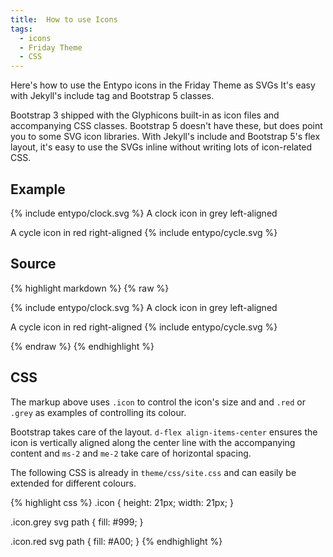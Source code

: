 ```yaml
---
title:  How to use Icons
tags:
  - icons
  - Friday Theme
  - CSS
---
```


Here's how to use the Entypo icons in the Friday Theme as SVGs It's easy with Jekyll's include tag and Bootstrap 5 classes.

<!--more-->

Bootstrap 3 shipped with the Glyphicons built-in as icon files and accompanying CSS classes. Bootstrap 5 doesn't have these, but does point you to some SVG icon libraries. With Jekyll's include and Bootstrap 5's flex layout, it's easy to use the SVGs inline without writing lots of icon-related CSS.

<!--more-->

## Example

<p class="d-flex align-items-center">
    <span class="icon grey me-2" markdown="0">
        {% include entypo/clock.svg %}
    </span>
    A clock icon in grey left-aligned
</p>

<p class="d-flex align-items-center">
    A cycle icon in red right-aligned
    <span class="icon red ms-2" markdown="0">
        {% include entypo/cycle.svg %}
    </span>
</p>

## Source

{% highlight markdown %}
{% raw %}

<p class="d-flex align-items-center">
    <span class="icon grey me-2">
        {% include entypo/clock.svg %}
    </span>
    A clock icon in grey left-aligned
</p>

<p class="d-flex align-items-center">
    A cycle icon in red right-aligned
    <span class="icon red ms-2">
        {% include entypo/cycle.svg %}
    </span>
</p>

{% endraw %}
{% endhighlight %}

## CSS

The markup above uses `.icon` to control the icon's size and and `.red` or `.grey` as examples of controlling its colour.

Bootstrap takes care of the layout. `d-flex align-items-center` ensures the icon is vertically aligned along the center line with the accompanying content and `ms-2` and `me-2` take care of horizontal spacing.

The following CSS is already in `theme/css/site.css` and can easily be extended for different colours.

{% highlight css %}
.icon {
    height: 21px;
    width: 21px;
}

.icon.grey svg path {
    fill: #999;
}

.icon.red svg path {
    fill: #A00;
}
{% endhighlight %}

